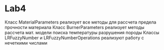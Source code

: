 # Lab4
Класс MaterialParameters реализует все методы для рассчета предела прочности материала
Класс BurnerParameters реализует методы рассчета мат. модели поиска температуры разрушения породы
Классы LRFuzzyNumber и LRFuzzyNumberOperations реализуют работу с нечеткими числами
